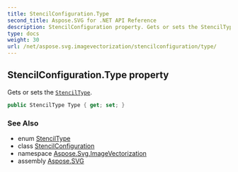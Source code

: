 ```yaml
---
title: StencilConfiguration.Type
second_title: Aspose.SVG for .NET API Reference
description: StencilConfiguration property. Gets or sets the StencilType
type: docs
weight: 30
url: /net/aspose.svg.imagevectorization/stencilconfiguration/type/
---
```

## StencilConfiguration.Type property

Gets or sets the [`StencilType`](../../stenciltype/).

```csharp
public StencilType Type { get; set; }
```

### See Also

* enum [StencilType](../../stenciltype/)
* class [StencilConfiguration](../)
* namespace [Aspose.Svg.ImageVectorization](../../../aspose.svg.imagevectorization/)
* assembly [Aspose.SVG](../../../)
